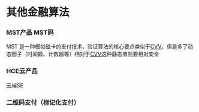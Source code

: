 # 其他金融算法

### MST产品 MST码

MST 是一种模拟磁卡的支付技术，验证算法的核心要点类似于[CVV](ka-pian-yan-zheng-ma-suan-fa.md#cvv-card-verification-value)，但是多了动态因子（时间戳、计数器等）相对于[CVV](ka-pian-yan-zheng-ma-suan-fa.md#cvv-card-verification-value)这种静态值则要相对安全

### HCE云产品

云端SE

### 二维码支付（标记化支付）

